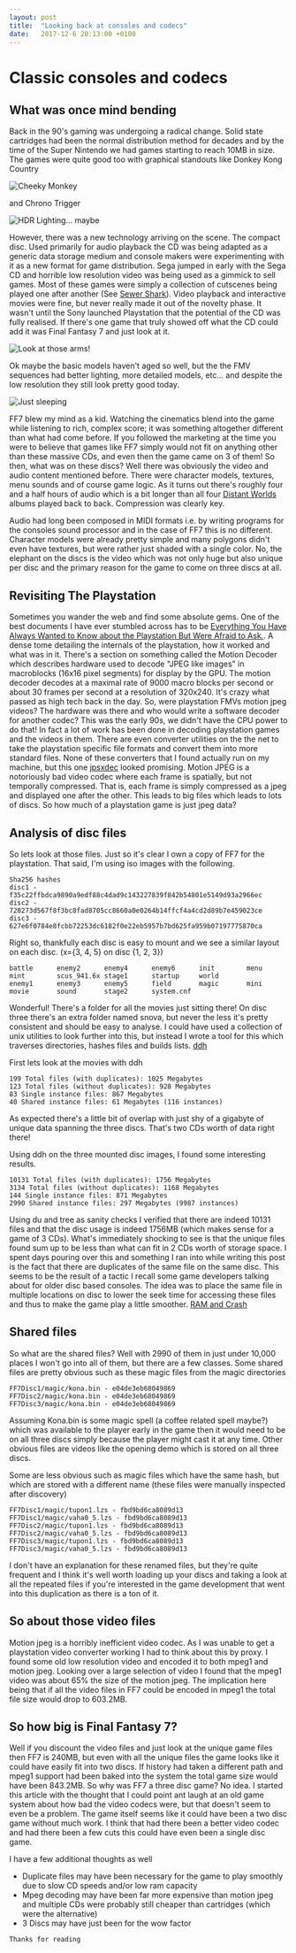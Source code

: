 ```yaml
---
layout: post
title:  "Looking back at consoles and codecs"
date:   2017-12-6 20:13:00 +0100
---
```

# Classic consoles and codecs
## What was once mind bending
Back in the 90's gaming was undergoing a radical change. Solid state cartridges had been the normal distribution method for decades and by the time of the Super Nintendo we had games starting to reach 10MB in size. The games were quite good too with graphical standouts like Donkey Kong Country

![Cheeky Monkey](https://i.imgur.com/LVRNLvA.png)  

and Chrono Trigger

![HDR Lighting... maybe](https://i.imgur.com/G5bUDab.jpg)

However, there was a new technology arriving on the scene. The compact disc. Used primarily for audio playback the CD was being adapted as a generic data storage medium and console makers were experimenting with it as a new format for game distribution. Sega jumped in early with the Sega CD and horrible low resolution video was being used as a gimmick to sell games. Most of these games were simply a collection of cutscenes being played one after another (See [Sewer Shark](https://en.wikipedia.org/wiki/Sewer_Shark)). Video playback and interactive movies were fine, but never really made it out of the novelty phase. It wasn't until the Sony launched Playstation that the potential of the CD was fully realised. If there's one game that truly showed off what the CD could add it was Final Fantasy 7 and just look at it.

![Look at those arms!](https://i.imgur.com/mqoBUu8.jpg)

Ok maybe the basic models haven't aged so well, but the the FMV sequences had better lighting, more detailed models, etc... and despite the low resolution they still look pretty good today.

![Just sleeping](https://i.imgur.com/THiW2gs.jpg)

FF7 blew my mind as a kid. Watching the cinematics blend into the game while listening to rich, complex score; it was something altogether different than what had come before. If you followed the marketing at the time you were to believe that games like FF7 simply would not fit on anything other than these massive CDs, and even then the game came on 3 of them! So then, what was on these discs? Well there was obviously the video and audio content mentioned before. There were character models, textures, menu sounds and of course game logic. As it turns out there's roughly four and a half hours of audio which is a bit longer than all four [Distant Worlds](https://www.youtube.com/watch?v=GYzPebzvOnw) albums played back to back. Compression was clearly key.

Audio had long been composed in MIDI formats i.e. by writing programs for the consoles sound processor and in the case of FF7 this is no different. Character models were already pretty simple and many polygons didn't even have textures, but were rather just shaded with a single color. No, the elephant on the discs is the video which was not only huge but also unique per disc and the primary reason for the game to come on three discs at all.

## Revisiting The Playstation
Sometimes you wander the web and find some absolute gems. One of the best documents I have ever stumbled across has to be  [Everything You Have Always Wanted to Know about the Playstation But Were Afraid to Ask.](https://gamehacking.org/faqs/PSX.pdf). A dense tome detailing the internals of the playstation, how it worked and what was in it. There's a section on something called the Motion Decoder which describes hardware used to decode "JPEG like images" in macroblocks (16x16 pixel segments) for display by the GPU. The motion decoder decodes at a maximal rate of 9000 macro blocks per second or about 30 frames per second at a resolution of 320x240. It's crazy what passed as high tech back in the day. So, were playstation FMVs motion jpeg videos? The hardware was there and who would write a software decoder for another codec? This was the early 90s, we didn't have the CPU power to do that! In fact a lot of work has been done in decoding playstation games and the videos in them. There are even converter utilities on the the net to take the playstation specific file formats and convert them into more standard files. None of these converters that I found actually run on my machine, but this one [jpsxdec](https://github.com/m35/jpsxdec) looked promising. Motion JPEG is a notoriously bad video codec where each frame is spatially, but not temporally compressed. That is, each frame is simply compressed as a jpeg and displayed one after the other. This leads to big files which leads to lots of discs. So how much of a playstation game is just jpeg data?

## Analysis of disc files

So lets look at those files. Just so it's clear I own a copy of FF7 for the playstation. That said, I'm using iso images with the following.
```
Sha256 hashes
disc1 - f35c22ffbdca9890a9edf88c4dad9c143227839f842b54801e5149d93a2966ec
disc2 - 728273d567f8f3bc8fad8705cc8660a0e0264b14ffcf4a4cd2d89b7e459023ce
disc3 - 627e6f0784e8fcbb72253dc6182f0e22eb5957b7bd625fa959b07197775870ca
```
Right so, thankfully each disc is easy to mount and we see a similar layout on each disc. (x={3, 4, 5} on disc {1, 2, 3})
```
battle      enemy2      enemy4      enemy6      init        menu        mint        scus_941.6x stage1      startup     world
enemy1      enemy3      enemy5      field       magic       mini        movie       sound       stage2      system.cnf
```
Wonderful! There's a folder for all the movies just sitting there! On disc three there's an extra folder named snova, but never the less it's pretty consistent and should be easy to analyse. I could have used a collection of unix utilities to look further into this, but instead I wrote a tool for this which traverses directories, hashes files and builds lists. [ddh](https://github.com/darakian/ddh/tree/master)

First lets look at the movies with ddh
```
199 Total files (with duplicates): 1025 Megabytes
123 Total files (without duplicates): 928 Megabytes
83 Single instance files: 867 Megabytes
40 Shared instance files: 61 Megabytes (116 instances)
```
As expected there's a little bit of overlap with just shy of a gigabyte of unique data spanning the three discs. That's two CDs worth of data right there!

Using ddh on the three mounted disc images, I found some interesting results.
```
10131 Total files (with duplicates): 1756 Megabytes
3134 Total files (without duplicates): 1168 Megabytes
144 Single instance files: 871 Megabytes
2990 Shared instance files: 297 Megabytes (9987 instances)
```
Using du and tree as sanity checks I verified that there are indeed 10131 files and that the disc usage is indeed 1756MB (which makes sense for a game of 3 CDs). What's immediately shocking to see is that the unique files found sum up to be less than what can fit in 2 CDs worth of storage space. I spent days pouring over this and something I ran into while writing this post is the fact that there are duplicates of the same file on the same disc. This seems to be the result of a tactic I recall some game developers talking about for older disc based consoles. The idea was to place the same file in multiple locations on disc to lower the seek time for accessing these files and thus to make the game play a little smoother. [RAM and Crash](https://www.gamasutra.com/view/news/310660/Memory_Matters_A_special_RAM_edition_of_Dirty_Coding_Tricks.php)

## Shared files
So what are the shared files? Well with 2990 of them in just under 10,000 places I won't go into all of them, but there are a few classes. Some shared files are pretty obvious such as these magic files from the magic directories
```
FF7Disc1/magic/kona.bin - e04de3eb68049869
FF7Disc2/magic/kona.bin - e04de3eb68049869
FF7Disc3/magic/kona.bin - e04de3eb68049869
```
Assuming Kona.bin is some magic spell (a coffee related spell maybe?) which was available to the player early in the game then it would need to be on all three discs simply because the player might cast it at any time. Other obvious files are videos like the opening demo which is stored on all three discs.

Some are less obvious such as magic files which have the same hash, but which are stored with a different name (these files were manually inspected after discovery)
```
FF7Disc1/magic/tupon1.lzs - fbd9bd6ca8089d13
FF7Disc1/magic/vaha0_5.lzs - fbd9bd6ca8089d13
FF7Disc2/magic/tupon1.lzs - fbd9bd6ca8089d13
FF7Disc2/magic/vaha0_5.lzs - fbd9bd6ca8089d13
FF7Disc3/magic/tupon1.lzs - fbd9bd6ca8089d13
FF7Disc3/magic/vaha0_5.lzs - fbd9bd6ca8089d13
```
I don't have an explanation for these renamed files, but they're quite frequent and I think it's well worth loading up your discs and taking a look at all the repeated files if you're interested in the game development that went into this duplication as there is a ton of it.

## So about those video files

Motion jpeg is a horribly inefficient video codec. As I was unable to get a playstation video converter working I had to think about this by proxy. I found some old low resolution video and encoded it to both mpeg1 and motion jpeg. Looking over a large selection of video I found that the mpeg1 video was about 65% the size of the motion jpeg. The implication here being that if all the video files in FF7 could be encoded in mpeg1 the total file size would drop to 603.2MB.

## So how big is Final Fantasy 7?
Well if you discount the video files and just look at the unique game files then FF7 is 240MB, but even with all the unique files the game looks like it could have easily fit into two discs. If history had taken a different path and mpeg1 support had been baked into the system the total game size would have been 843.2MB. So why was FF7 a three disc game? No idea. I started this article with the thought that I could point ant laugh at an old game system about how bad the video codecs were, but that doesn't seem to even be a problem. The game itself seems like it could have been a two disc game without much work. I think that had there been a better video codec and had there been a few cuts this could have even been a single disc game.

I have a few additional thoughts as well
* Duplicate files may have been necessary for the game to play smoothly due to slow CD speeds and/or low ram capacity
* Mpeg decoding may have been far more expensive than motion jpeg and multiple CDs were probably still cheaper than cartridges (which were the alternative)
* 3 Discs may have just been for the wow factor

```
Thanks for reading
```
